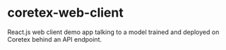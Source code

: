 # coretex-web-client
React.js web client demo app talking to a model trained and deployed on Coretex behind an API endpoint.

